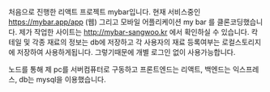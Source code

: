처음으로 진행한 리액트 프로젝트 mybar입니다. 
현재 서비스중인 https://mybar.app/app (웹) 그리고 모바일 어플리케이션 my bar 를 클론코딩했습니다. 
제가 작업한 사이트는 http://mybar-sangwoo.kr 에서 확인하실 수 있습니다. 
칵테일 및 각종 재료의 정보는 db에 저장하고 각 사용자의 재료 등록여부는 로컬스토리지에 저장하여 사용하게됩니다. 그렇기때문에 개별 로그인 없이 사용가능합니다.

노드를 통해 제 pc를 서버컴퓨터로 구동하고 프론트엔드는 리액트, 백엔드는 익스프레스, db는 mysql을 이용했습니다.
